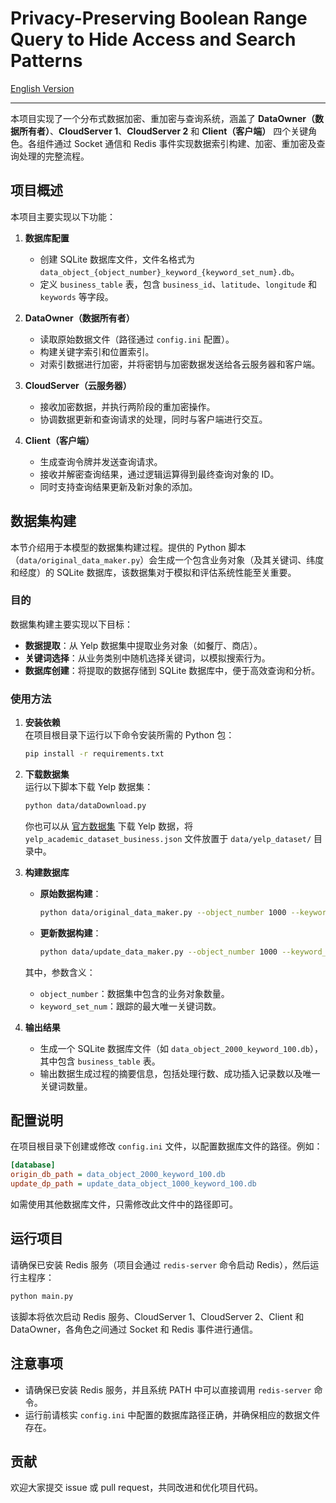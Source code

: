 # Privacy-Preserving Boolean Range Query to Hide Access and Search Patterns

[English Version](README.md)

---

本项目实现了一个分布式数据加密、重加密与查询系统，涵盖了 **DataOwner（数据所有者）**、**CloudServer 1**、**CloudServer 2** 和 **Client（客户端）** 四个关键角色。各组件通过 Socket 通信和 Redis 事件实现数据索引构建、加密、重加密及查询处理的完整流程。

## 项目概述

本项目主要实现以下功能：

1. **数据库配置**  
   - 创建 SQLite 数据库文件，文件名格式为 `data_object_{object_number}_keyword_{keyword_set_num}.db`。
   - 定义 `business_table` 表，包含 `business_id`、`latitude`、`longitude` 和 `keywords` 等字段。

2. **DataOwner（数据所有者）**  
   - 读取原始数据文件（路径通过 `config.ini` 配置）。
   - 构建关键字索引和位置索引。
   - 对索引数据进行加密，并将密钥与加密数据发送给各云服务器和客户端。

3. **CloudServer（云服务器）**  
   - 接收加密数据，并执行两阶段的重加密操作。
   - 协调数据更新和查询请求的处理，同时与客户端进行交互。

4. **Client（客户端）**  
   - 生成查询令牌并发送查询请求。
   - 接收并解密查询结果，通过逻辑运算得到最终查询对象的 ID。
   - 同时支持查询结果更新及新对象的添加。

## 数据集构建

本节介绍用于本模型的数据集构建过程。提供的 Python 脚本（`data/original_data_maker.py`）会生成一个包含业务对象（及其关键词、纬度和经度）的 SQLite 数据库，该数据集对于模拟和评估系统性能至关重要。

### 目的

数据集构建主要实现以下目标：

- **数据提取**：从 Yelp 数据集中提取业务对象（如餐厅、商店）。
- **关键词选择**：从业务类别中随机选择关键词，以模拟搜索行为。
- **数据库创建**：将提取的数据存储到 SQLite 数据库中，便于高效查询和分析。

### 使用方法

1. **安装依赖**  
   在项目根目录下运行以下命令安装所需的 Python 包：
   ```bash
   pip install -r requirements.txt
   ```

2. **下载数据集**  
   运行以下脚本下载 Yelp 数据集：
   ```bash
   python data/dataDownload.py
   ```
   你也可以从 [官方数据集](https://www.yelp.com/dataset) 下载 Yelp 数据，将 `yelp_academic_dataset_business.json` 文件放置于 `data/yelp_dataset/` 目录中。

3. **构建数据库**  
   - **原始数据构建**：  
     ```bash
     python data/original_data_maker.py --object_number 1000 --keyword_set_num 100
     ```
   - **更新数据构建**：  
     ```bash
     python data/update_data_maker.py --object_number 1000 --keyword_set_num 100
     ```
   其中，参数含义：
   - `object_number`：数据集中包含的业务对象数量。
   - `keyword_set_num`：跟踪的最大唯一关键词数。

4. **输出结果**  
   - 生成一个 SQLite 数据库文件（如 `data_object_2000_keyword_100.db`），其中包含 `business_table` 表。
   - 输出数据生成过程的摘要信息，包括处理行数、成功插入记录数以及唯一关键词数量。

## 配置说明

在项目根目录下创建或修改 `config.ini` 文件，以配置数据库文件的路径。例如：
```ini
[database]
origin_db_path = data_object_2000_keyword_100.db
update_dp_path = update_data_object_1000_keyword_100.db
```
如需使用其他数据库文件，只需修改此文件中的路径即可。

## 运行项目

请确保已安装 Redis 服务（项目会通过 `redis-server` 命令启动 Redis），然后运行主程序：
```bash
python main.py
```
该脚本将依次启动 Redis 服务、CloudServer 1、CloudServer 2、Client 和 DataOwner，各角色之间通过 Socket 和 Redis 事件进行通信。

## 注意事项

- 请确保已安装 Redis 服务，并且系统 PATH 中可以直接调用 `redis-server` 命令。
- 运行前请核实 `config.ini` 中配置的数据库路径正确，并确保相应的数据文件存在。

## 贡献

欢迎大家提交 issue 或 pull request，共同改进和优化项目代码。

